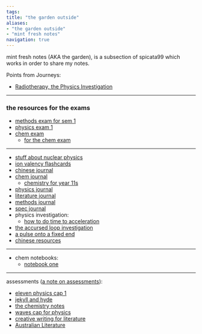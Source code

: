```yaml
---
tags: 
title: "the garden outside"
aliases:
- "the garden outside"
- "mint fresh notes"
navigation: true
---
```


mint fresh notes (AKA the garden), is a subsection of spicata99 which works in order to share my notes.

Points from Journeys:
- [Radiotherapy, the Physics Investigation](radiotherapy)

---

### the resources for the exams

- [methods exam for sem 1](mathExam/index)
- [physics exam 1](physExam/index)
- [chem exam](chemExam/index)
    - [for the chem exam](forchem)

---

- [stuff about nuclear physics](assets/Nuclear_Decay%20v2.pdf)
- [ion valency flashcards](assets/Chemistry%20Valency.apkg)
- [chinese journal](blessedLi)
- [chem journal](chemistree)
    - [chemistry for year 11s](chemml/index)
- [physics journal](chroniclesOfWaters)
- [literature journal](bookOfBooks)
- [methods journal](gannonLazyLessons)
- [spec journal](specialistStickmen)
- physics investigation:
    - [how to do time to acceleration](timeToAcceleration)
- [the accursed loop investigation](loopsInvestigation)
- [a pulse onto a fixed end](waveOnRope)
- [chinese resources](chineseRes)


---

- chem notebooks:
    - [notebook one](notebook1)

---

assessments ([a note on assessments](noteAssess)):

- [eleven physics cap 1](ePhyCap1/index)
- [jekyll and hyde](jandh/index)
- [the chemistry notes](chem11/index)
- [waves cap for physics](wavescat/index)
- [creative writing for literature](litCreate/index)
- [Australian Literature](auslit/index)